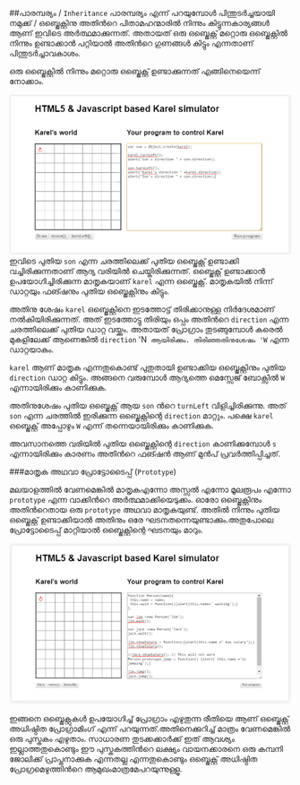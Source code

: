 ##പാരമ്പര്യം / `Inheritance`
പാരമ്പര്യം എന്ന് പറയുമ്പോള്‍ പിന്തുടര്‍ച്ചയായി നമുക്ക് / ഒബ്ജെക്റ്റിനു അതിന്‍റെ പിതാമഹന്മാരില്‍ നിന്നും കിട്ടുന്നകാര്യങ്ങള്‍ ആണ് ഇവിടെ അര്‍ത്ഥമാക്കുന്നത്. അതായത് ഒരു ഒബ്ജെക്റ്റ് മറ്റൊരു ഒബ്ജെക്റ്റില്‍ നിന്നും ഉണ്ടാക്കാന്‍ പറ്റിയാല്‍ അതിന്‍റെ ഗുണങ്ങള്‍ കിട്ടും എന്നതാണ് പിന്തുടര്‍ച്ചാവകാശം. 


ഒരു ഒബ്ജെക്റ്റില്‍ നിന്നും മറ്റൊരു ഒബ്ജെക്റ്റ് ഉണ്ടാക്കുന്നത് എങ്ങിനെയെന്ന് നോക്കാം.

![Son](images/ch08/07/05-sonOfKarel.PNG)
ഇവിടെ പുതിയ `son` എന്ന ചരത്തിലെക്ക് പുതിയ ഒബ്ജെക്റ്റ് ഉണ്ടാക്കി വച്ചിരിക്കുന്നതാണ് ആദ്യ വരിയില്‍ ചെയ്തിരിക്കുന്നത്. ഒബ്ജെക്റ്റ് ഉണ്ടാക്കാന്‍ ഉപയോഗിച്ചിരിക്കുന്ന മാതൃകയാണ് `karel` എന്ന ഒബ്ജെക്റ്റ്. മാതൃകയില്‍ നിന്ന് ഡാറ്റയും ഫങ്ഷനും പുതിയ ഒബ്ജെക്റ്റിനും കിട്ടും.

അതിനു ശേഷം `karel` ഒബ്ജെക്റ്റിനെ ഇടത്തോട്ട് തിരിക്കാനുള്ള നിര്‍ദേശമാണ് നല്‍കിയിരിക്കുന്നത്. അത് ഇടത്തോട്ടു തിരിയും ഒപ്പം അതിന്‍റെ `direction` എന്ന ചരത്തിലെക്ക് പുതിയ ഡാറ്റ വയ്ക്കും. അതായത് പ്രോഗ്രാം തുടങ്ങുമ്പോള്‍ കരെല്‍ മുകളിലേക്ക് ആണെങ്കില്‍ `direction` 'N` ആയിരിക്കും. തിരിഞ്ഞതിനുശേഷം 'W` എന്ന ഡാറ്റയാകും.

`karel` ആണ് മാതൃക എന്നതുകൊണ്ട് പുതുതായി ഉണ്ടാക്കിയ ഒബ്ജെക്റ്റിനും പുതിയ `direction` ഡാറ്റ കിട്ടും. അങ്ങനെ വരുമ്പോള്‍ ആദ്യത്തെ മെസ്സേജ് ബോക്സില്‍ `W` എന്നായിരിക്കും കാണിക്കുക.

അതിനുശേഷം പുതിയ ഒബ്ജെക്റ്റ് ആയ `son` ന്‍റെ `turnLeft` വിളിച്ചിരിക്കുന്നു. അത് `son` എന്ന ചരത്തില്‍ ഇരിക്കുന്ന ഒബ്ജെക്റ്റിന്റെ `direction` മാറ്റും. പക്ഷെ `karel` ഒബ്ജെക്റ്റ് അപ്പോഴും `W` എന്ന് തന്നെയായിരിക്കും കാണിക്കുക. 

അവസാനത്തെ വരിയില്‍ പുതിയ ഒബ്ജെക്റ്റിന്റെ `direction` കാണിക്കുമ്പോള്‍ `s` എന്നായിരിക്കും കാരണം അതിന്‍റെ ഫങ്ഷന്‍ ആണ് മുന്‍പ് പ്രവര്‍ത്തിപ്പിച്ചത്. 

###മാതൃക അഥവാ പ്രോട്ടോടൈപ്പ് (`Prototype`)

മലയാളത്തില്‍ വേണമെങ്കില്‍ മാതൃകഎന്നോ അസ്സല്‍ എന്നോ മൂലരൂപം എന്നോ `prototype` എന്ന വാക്കിന്‍റെ അര്‍ത്ഥമാക്കിയെടുക്കം.
ഓരോ ഒബ്ജെക്റ്റിനും അതിന്‍റെതായ ഒരു `prototype` അഥവാ മാതൃകയുണ്ട്. അതില്‍ നിന്നും പുതിയ ഒബ്ജെക്റ്റ് ഉണ്ടാക്കിയാല്‍ അതിനും ഒരേ ഘടനതന്നെയുണ്ടാക്കും.അതുപോലെ പ്രോട്ടോടൈപ്പ് മാറ്റിയാല്‍ ഒബ്ജെക്റ്റിന്റെ ഘടനയും മാറും.

![Prototype](images/ch08/07/10-prototype.PNG)

ഇങ്ങനെ ഒബ്ജെക്റ്റുകള്‍ ഉപയോഗിച്ച് പ്രോഗ്രാം എഴുതുന്ന രീതിയെ ആണ് ഒബ്ജെക്റ്റ് അധിഷ്ഠിത പ്രോഗ്രാമിംഗ് എന്ന് പറയുന്നത്.അതിനെക്കുറിച്ച് മാത്രം വേണമെങ്കില്‍ ഒരു പുസ്തകം എഴുതാം. സാധാരണ തുടക്കക്കാര്‍ക്ക് ഇത് ആവശ്യം ഇല്ലാത്തതുകൊണ്ടും ഈ പുസ്തകത്തിന്‍റെ ലക്ഷ്യം വായനക്കാരനെ ഒരു കമ്പനി ജോലിക്ക് പ്രാപ്തനാക്കുക എന്നതല്ല എന്നതുകൊണ്ടും ഒബ്ജെക്റ്റ് അധിഷ്ഠിത പ്രോഗ്രമെഴുത്തിന്‍റെ ആമുഖംമാത്രമേപറയുന്നുള്ളൂ.